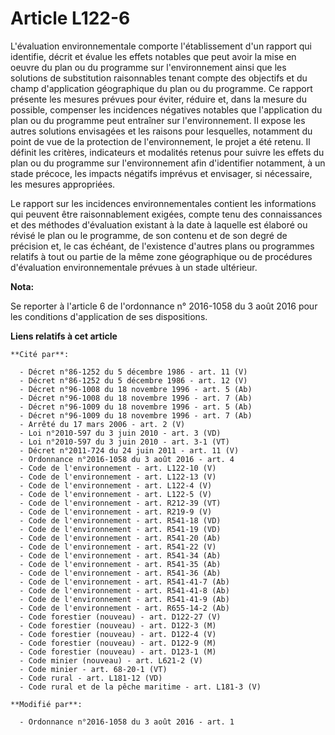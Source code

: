 # Article L122-6

L'évaluation environnementale comporte l'établissement d'un rapport qui identifie, décrit et évalue les effets notables que
peut avoir la mise en oeuvre du plan ou du programme sur l'environnement ainsi que les solutions de substitution raisonnables
tenant compte des objectifs et du champ d'application géographique du plan ou du programme. Ce rapport présente les mesures
prévues pour éviter, réduire et, dans la mesure du possible, compenser les incidences négatives notables que l'application du
plan ou du programme  peut entraîner sur l'environnement. Il expose les autres solutions envisagées et les raisons pour
lesquelles, notamment du point de vue de la protection de l'environnement, le projet a été retenu. Il définit les critères,
indicateurs et modalités retenus pour suivre les effets du plan ou du programme  sur l'environnement afin d'identifier
notamment, à un stade précoce, les impacts négatifs imprévus et envisager, si nécessaire, les mesures appropriées.

Le rapport sur les incidences environnementales contient les informations qui peuvent être raisonnablement exigées, compte
tenu des connaissances et des méthodes d'évaluation existant à la date à laquelle est élaboré ou révisé le plan ou le
programme, de son contenu et de son degré de précision et, le cas échéant, de l'existence d'autres plans ou programmes
relatifs à tout ou partie de la même zone géographique ou de procédures d'évaluation environnementale prévues à un stade
ultérieur.

**Nota:**

Se reporter à l'article 6 de l'ordonnance n° 2016-1058 du 3 août 2016 pour les conditions d'application de ses dispositions.

**Liens relatifs à cet article**

	**Cité par**:

	  - Décret n°86-1252 du 5 décembre 1986 - art. 11 (V)
	  - Décret n°86-1252 du 5 décembre 1986 - art. 12 (V)
	  - Décret n°96-1008 du 18 novembre 1996 - art. 5 (Ab)
	  - Décret n°96-1008 du 18 novembre 1996 - art. 7 (Ab)
	  - Décret n°96-1009 du 18 novembre 1996 - art. 5 (Ab)
	  - Décret n°96-1009 du 18 novembre 1996 - art. 7 (Ab)
	  - Arrêté du 17 mars 2006 - art. 2 (V)
	  - Loi n°2010-597 du 3 juin 2010 - art. 3 (VD)
	  - Loi n°2010-597 du 3 juin 2010 - art. 3-1 (VT)
	  - Décret n°2011-724 du 24 juin 2011 - art. 11 (V)
	  - Ordonnance n°2016-1058 du 3 août 2016 - art. 4
	  - Code de l'environnement - art. L122-10 (V)
	  - Code de l'environnement - art. L122-13 (V)
	  - Code de l'environnement - art. L122-4 (V)
	  - Code de l'environnement - art. L122-5 (V)
	  - Code de l'environnement - art. R212-39 (VT)
	  - Code de l'environnement - art. R219-9 (V)
	  - Code de l'environnement - art. R541-18 (VD)
	  - Code de l'environnement - art. R541-19 (VD)
	  - Code de l'environnement - art. R541-20 (Ab)
	  - Code de l'environnement - art. R541-22 (V)
	  - Code de l'environnement - art. R541-34 (Ab)
	  - Code de l'environnement - art. R541-35 (Ab)
	  - Code de l'environnement - art. R541-36 (Ab)
	  - Code de l'environnement - art. R541-41-7 (Ab)
	  - Code de l'environnement - art. R541-41-8 (Ab)
	  - Code de l'environnement - art. R541-41-9 (Ab)
	  - Code de l'environnement - art. R655-14-2 (Ab)
	  - Code forestier (nouveau) - art. D122-27 (V)
	  - Code forestier (nouveau) - art. D122-3 (M)
	  - Code forestier (nouveau) - art. D122-4 (V)
	  - Code forestier (nouveau) - art. D122-9 (M)
	  - Code forestier (nouveau) - art. D123-1 (M)
	  - Code minier (nouveau) - art. L621-2 (V)
	  - Code minier - art. 68-20-1 (VT)
	  - Code rural - art. L181-12 (VD)
	  - Code rural et de la pêche maritime - art. L181-3 (V)

	**Modifié par**:

	  - Ordonnance n°2016-1058 du 3 août 2016 - art. 1
